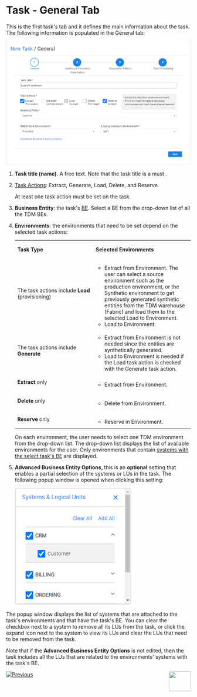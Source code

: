 # Task - General Tab

This is the first task's tab and it defines the main information about the task. The following information is populated in the General tab:

![general tab](images/load_task_general_tab.png)

1. **Task title (name)**. A free text. Note that the task title is a must .

2. [Task Actions](14_task_overview.md#task-actions-types): Extract, Generate, Load, Delete, and Reserve. 

   At least one task action must be set on the task.


3. **Business Entity**: the task's [BE](04_tdm_gui_business_entity_window.md). Select a BE from the drop-down list of all the TDM BEs.

4. **Environments**: the environments that need to be set depend on the selected task actions:

   <table width="700pxl">
   <tbody>
   <tr>
   <td width="300pxl">
   <p><strong>Task Type</strong></p>
   </td>
   <td width="400pxl">
   <p><strong>Selected Environments</strong></p>
   </td>
   </tr>
   <tr>
   <td width="312">
   <p>The task actions include <strong>Load</strong> (provisioning)</p>
   </td>
   <td width="312">
   <ul>
   <li>Extract from Environment. The user can select a source environment such as the production environment, or the Synthetic environment to get previously generated synthetic entities from the TDM warehouse (Fabric) and load them to the selected Load to Environment.</li>
   <li>Load to Environment.</li>
   </ul>
   </td>
   </tr>
   <tr>
   <td width="312">
   <p>The task actions include <strong>Generate</strong></p>
   </td>
   <td width="312">
   <ul>
   <li>Extract from Environment is not needed since the entities are synthetically generated.</li>
   <li>Load to Environment is needed if the Load task action is checked with the Generate task action.</li>
   </ul>
   </td>
   </tr>    
   <tr>
   <td width="312">
   <p><strong>Extract</strong> only</p>
   </td>
   <td width="312">
   <ul>
   <li>Extract from Environment.</li>
   </ul>
   </td>
   </tr>
   <tr>
   <td width="312">
   <p><strong>Delete</strong> only</p>
   </td>
   <td width="312">
   <ul>
   <li>Delete from Environment.</li>
   </ul>
   </td>
   </tr>
   <tr>
   <td width="312">
   <p><strong>Reserve</strong> only</p>
   </td>
   <td width="312">
   <ul>
   <li>Reserve in Environment.</li>
   </ul>
   </td>
   </tr>
   </tbody>
   </table>


   On each environment, the user needs to select one TDM environment from the drop-down list. The drop-down list displays the list of available environments for the user. Only environments that contain [systems with the select task's BE](11_environment_products_tab.md) are displayed.   

5. **Advanced Business Entity Options**, this is an **optional** setting that enables a partial selection of the systems or LUs in the task. The following popup window is opened when clicking this setting:

   ![advanced BE options](images/task_advanced_be_options.png)

   

The popup window displays the list of systems that are attached to the task's environments and that have the task's BE. You can clear the checkbox next to a system to remove all its LUs from the task, or click the expand icon next to the system to view its LUs and clear the LUs that need to be removed from the task. 

Note that if the **Advanced Business Entity Options** is not edited, then the task includes all the LUs that are related to the environments' systems with the task's BE.



 [![Previous](/articles/images/Previous.png)](14_task_overview.md)[<img align="right" width="60" height="54" src="/articles/images/Next.png">](15_data_flux_task.md)

